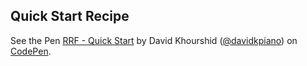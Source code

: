 ## Quick Start Recipe

<p data-height="600" data-theme-id="13607" data-slug-hash="956e4f78b0971df89f1a7c6c44563d73" data-default-tab="js,result" data-user="davidkpiano" data-embed-version="2" class="codepen">See the Pen <a href="http://codepen.io/davidkpiano/pen/956e4f78b0971df89f1a7c6c44563d73/">RRF - Quick Start</a> by David Khourshid (<a href="http://codepen.io/davidkpiano">@davidkpiano</a>) on <a href="http://codepen.io">CodePen</a>.</p>
<script async src="//assets.codepen.io/assets/embed/ei.js"></script>
